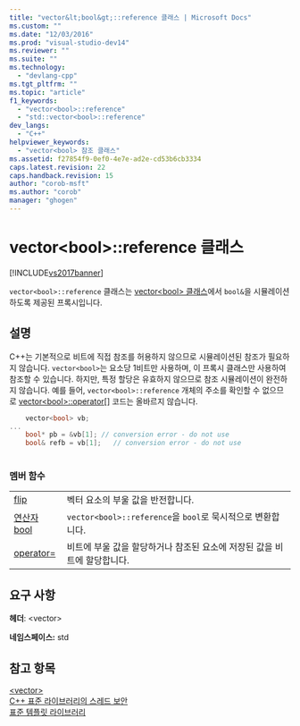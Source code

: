 ```yaml
---
title: "vector&lt;bool&gt;::reference 클래스 | Microsoft Docs"
ms.custom: ""
ms.date: "12/03/2016"
ms.prod: "visual-studio-dev14"
ms.reviewer: ""
ms.suite: ""
ms.technology: 
  - "devlang-cpp"
ms.tgt_pltfrm: ""
ms.topic: "article"
f1_keywords: 
  - "vector<bool>::reference"
  - "std::vector<bool>::reference"
dev_langs: 
  - "C++"
helpviewer_keywords: 
  - "vector<bool> 참조 클래스"
ms.assetid: f27854f9-0ef0-4e7e-ad2e-cd53b6cb3334
caps.latest.revision: 22
caps.handback.revision: 15
author: "corob-msft"
ms.author: "corob"
manager: "ghogen"
---
```

# vector&lt;bool&gt;::reference 클래스
[!INCLUDE[vs2017banner](../assembler/inline/includes/vs2017banner.md)]

`vector<bool>::reference` 클래스는 [vector\<bool\> 클래스](../standard-library/vector-bool-class.md)에서 `bool&`을 시뮬레이션하도록 제공된 프록시입니다.  
  
## 설명  
 C\+\+는 기본적으로 비트에 직접 참조를 허용하지 않으므로 시뮬레이션된 참조가 필요하지 않습니다.  `vector<bool>`는 요소당 1비트만 사용하며, 이 프록시 클래스만 사용하여 참조할 수 있습니다.  하지만, 특정 할당은 유효하지 않으므로 참조 시뮬레이션이 완전하지 않습니다.  예를 들어, `vector<bool>::reference` 개체의 주소를 확인할 수 없으므로 [vector\<bool\>::operator&#91;&#93;](../Topic/vector%3Cbool%3E::operator.md) 코드는 올바르지 않습니다.  
  
```cpp  
    vector<bool> vb;  
...  
    bool* pb = &vb[1]; // conversion error - do not use  
    bool& refb = vb[1];   // conversion error - do not use  
  
```  
  
### 멤버 함수  
  
|||  
|-|-|  
|[flip](../standard-library/vector-bool-reference-flip.md)|벡터 요소의 부울 값을 반전합니다.|  
|[연산자 bool](../standard-library/vector-bool-reference-operator-bool.md)|`vector<bool>::reference`을 `bool`로 묵시적으로 변환합니다.|  
|[operator\=](../standard-library/vector-bool-reference-operator-assign.md)|비트에 부울 값을 할당하거나 참조된 요소에 저장된 값을 비트에 할당합니다.|  
  
## 요구 사항  
 **헤더**: \<vector\>  
  
 **네임스페이스:** std  
  
## 참고 항목  
 [\<vector\>](../standard-library/vector.md)   
 [C\+\+ 표준 라이브러리의 스레드 보안](../standard-library/thread-safety-in-the-cpp-standard-library.md)   
 [표준 템플릿 라이브러리](../misc/standard-template-library.md)
